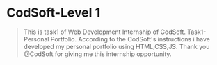 # CodSoft-Level 1
> This is task1 of Web Development Internship of CodSoft.
> Task1- Personal Portfolio.
> According to the CodSoft's instructions i have developed my personal portfolio using HTML,CSS,JS.
> Thank you @CodSoft for giving me this internship opportunity.
